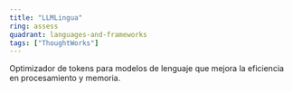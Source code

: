 ```yaml
---
title: "LLMLingua"
ring: assess
quadrant: languages-and-frameworks
tags: ["ThoughtWorks"]
---
```


Optimizador de tokens para modelos de lenguaje que mejora la eficiencia en procesamiento y memoria.
